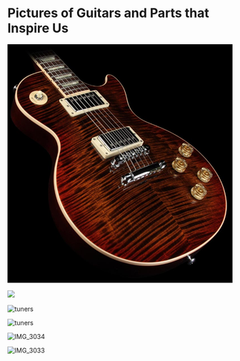 # Pictures of Guitars and Parts that Inspire Us

![](/Pictures/9b04b365b9b68c45f9233096f6ae8e91.png)





![](/Users/phillipburnham/BurlingtonGuitarCo/Pictures/prs-custom-24-wood-library-faded-blue-jean-satin-219664-right__wwg.png)

![tuners](/Users/phillipburnham/BurlingtonGuitarCo/Pictures/tuners.png)



![tuners](/Users/phillipburnham/BurlingtonGuitarCo/Pictures/pinefd_1175809095_The_Lemon_Sisters_800.png)

![IMG_3034](/Users/phillipburnham/BurlingtonGuitarCo/Pictures/IMG_3034.png)



![IMG_3033](/Users/phillipburnham/BurlingtonGuitarCo/Pictures/IMG_3033.png)



